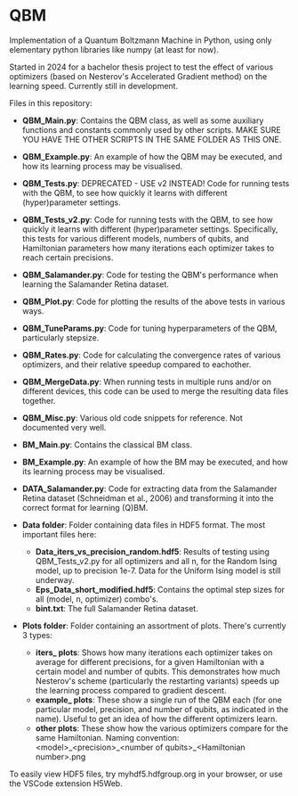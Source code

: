 # QBM
Implementation of a Quantum Boltzmann Machine in Python, using only elementary python libraries like numpy (at least for now).

Started in 2024 for a bachelor thesis project to test the effect of various optimizers (based on Nesterov's Accelerated Gradient method) on the learning speed. Currently still in development.

Files in this repository:
- <b>QBM_Main.py</b>: Contains the QBM class, as well as some auxiliary functions and constants commonly used by other scripts. MAKE SURE YOU HAVE THE OTHER SCRIPTS IN THE SAME FOLDER AS THIS ONE.
- <b>QBM_Example.py</b>: An example of how the QBM may be executed, and how its learning process may be visualised.
- <b>QBM_Tests.py</b>: DEPRECATED - USE v2 INSTEAD! Code for running tests with the QBM, to see how quickly it learns with different (hyper)parameter settings.
- <b>QBM_Tests_v2.py</b>: Code for running tests with the QBM, to see how quickly it learns with different (hyper)parameter settings. Specifically, this tests for various different models, numbers of qubits, and Hamiltonian parameters how many iterations each optimizer takes to reach certain precisions.
- <b>QBM_Salamander.py</b>: Code for testing the QBM's performance when learning the Salamander Retina dataset.
- <b>QBM_Plot.py</b>: Code for plotting the results of the above tests in various ways.
- <b>QBM_TuneParams.py</b>: Code for tuning hyperparameters of the QBM, particularly stepsize.
- <b>QBM_Rates.py</b>: Code for calculating the convergence rates of various optimizers, and their relative speedup compared to eachother.
- <b>QBM_MergeData.py</b>: When running tests in multiple runs and/or on different devices, this code can be used to merge the resulting data files together.
- <b>QBM_Misc.py</b>: Various old code snippets for reference. Not documented very well.

- <b>BM_Main.py</b>: Contains the classical BM class.
- <b>BM_Example.py</b>: An example of how the BM may be executed, and how its learning process may be visualised.

- <b>DATA_Salamander.py</b>: Code for extracting data from the Salamander Retina dataset (Schneidman et al., 2006) and transforming it into the correct format for learning (Q)BM.

- <b>Data folder</b>: Folder containing data files in HDF5 format. The most important files here:
  - <b>Data_iters_vs_precision_random.hdf5</b>: Results of testing using QBM_Tests_v2.py for all optimizers and all n, for the Random Ising model, up to precision 1e-7. Data for the Uniform Ising model is still underway.
  - <b>Eps_Data_short_modified.hdf5</b>: Contains the optimal step sizes for all (model, n, optimizer) combo's.
  - <b>bint.txt</b>: The full Salamander Retina dataset.

- <b>Plots folder</b>: Folder containing an assortment of plots. There's currently 3 types:
  - <b>iters_ plots</b>: Shows how many iterations each optimizer takes on average for different precisions, for a given Hamiltonian with a certain model and number of qubits. This demonstrates how much Nesterov's scheme (particularly the restarting variants) speeds up the learning process compared to gradient descent.
  - <b>example_ plots</b>: These show a single run of the QBM each (for one particular model, precision, and number of qubits, as indicated in the name). Useful to get an idea of how the different optimizers learn.
  - <b>other plots</b>: These show how the various optimizers compare for the same Hamiltonian. Naming convention: \<model>\_\<precision>\_\<number of qubits>\_\<Hamiltonian number>.png

To easily view HDF5 files, try myhdf5.hdfgroup.org in your browser, or use the VSCode extension H5Web.
